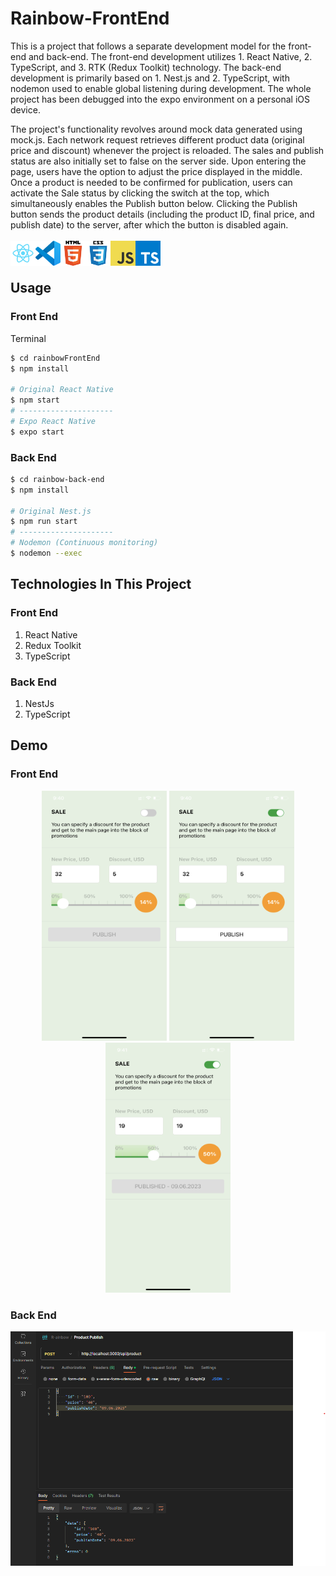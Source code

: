 # Rainbow-FrontEnd

This is a project that follows a separate development model for the front-end and back-end. The front-end development utilizes 1. React Native, 2. TypeScript, and 3. RTK (Redux Toolkit) technology. The back-end development is primarily based on 1. Nest.js and 2. TypeScript, with nodemon used to enable global listening during development. The whole project has been debugged into the expo environment on a personal iOS device.

The project's functionality revolves around mock data generated using mock.js. Each network request retrieves different product data (original price and discount) whenever the project is reloaded. The sales and publish status are also initially set to false on the server side. Upon entering the page, users have the option to adjust the price displayed in the middle. Once a product is needed to be confirmed for publication, users can activate the Sale status by clicking the switch at the top, which simultaneously enables the Publish button below. Clicking the Publish button sends the product details (including the product ID, final price, and publish date) to the server, after which the button is disabled again.
<br />
<br />
<img align="left" alt="React" width="40px" src="https://raw.githubusercontent.com/github/explore/80688e429a7d4ef2fca1e82350fe8e3517d3494d/topics/react/react.png" />
<img align="left" alt="Visual Studio Code" width="40px" src="https://raw.githubusercontent.com/github/explore/80688e429a7d4ef2fca1e82350fe8e3517d3494d/topics/visual-studio-code/visual-studio-code.png" />
<img align="left" alt="HTML5" width="40px" src="https://raw.githubusercontent.com/github/explore/80688e429a7d4ef2fca1e82350fe8e3517d3494d/topics/html/html.png" />
<img align="left" alt="CSS3" width="40px" src="https://raw.githubusercontent.com/github/explore/80688e429a7d4ef2fca1e82350fe8e3517d3494d/topics/css/css.png" />
<img align="left" alt="JavaScript" width="40px" src="https://raw.githubusercontent.com/github/explore/80688e429a7d4ef2fca1e82350fe8e3517d3494d/topics/javascript/javascript.png" />
<img align="left" alt="TypeScript" width="40px" src="https://raw.githubusercontent.com/github/explore/80688e429a7d4ef2fca1e82350fe8e3517d3494d/topics/typescript/typescript.png" />
<br />
<br />

## Usage
### Front End

Terminal
```sh
$ cd rainbowFrontEnd
$ npm install

# Original React Native
$ npm start
# ---------------------
# Expo React Native
$ expo start
```

### Back End
```sh
$ cd rainbow-back-end
$ npm install

# Original Nest.js
$ npm run start
# ---------------------
# Nodemon (Continuous monitoring)
$ nodemon --exec
```

## Technologies In This Project
### Front End

1. React Native
2. Redux Toolkit
3. TypeScript

### Back End

1. NestJs
2. TypeScript

## Demo
### Front End

<div align="center">
    <img src="Demo/FrontEnd01.png" height="400" width="200">
    <img src="Demo/FrontEnd02.png" height="400" width="200">
    <img src="Demo/FrontEnd03.png" height="400" width="200">
</div>

### Back End
<div align="center">
    <img src="Demo/BackEnd01.png" width="800">
</div>
